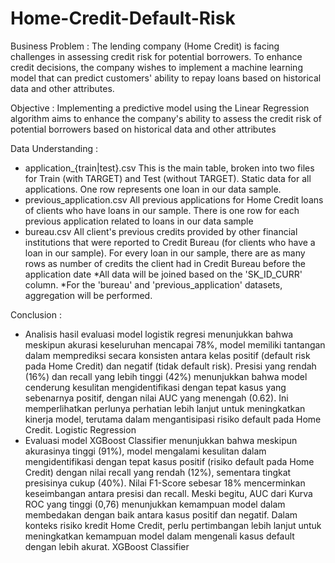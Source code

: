 # Home-Credit-Default-Risk

Business Problem : The lending company (Home Credit) is facing challenges in assessing credit risk for potential borrowers. To enhance credit decisions, the company wishes to implement a machine learning model that can predict customers' ability to repay loans based on historical data and other attributes.

Objective : Implementing a predictive model using the Linear Regression algorithm aims to enhance the company's ability to assess the credit risk of potential borrowers based on historical data and other attributes

Data Understanding :
- application_{train|test}.csv
This is the main table, broken into two files for Train (with TARGET) and Test (without TARGET).
Static data for all applications. One row represents one loan in our data sample.
- previous_application.csv
All previous applications for Home Credit loans of clients who have loans in our sample.
There is one row for each previous application related to loans in our data sample
- bureau.csv
All client's previous credits provided by other financial institutions that were reported to Credit Bureau (for clients who have a loan in our sample).
For every loan in our sample, there are as many rows as number of credits the client had in Credit Bureau before the application date
*All data will be joined based on the 'SK_ID_CURR' column.
*For the 'bureau' and 'previous_application' datasets, aggregation will be performed.

Conclusion :
- Analisis hasil evaluasi model logistik regresi menunjukkan bahwa meskipun akurasi keseluruhan mencapai 78%, model memiliki tantangan dalam memprediksi secara konsisten antara kelas positif (default risk pada Home Credit) dan negatif (tidak default risk). Presisi yang rendah (16%) dan recall yang lebih tinggi (42%) menunjukkan bahwa model cenderung kesulitan mengidentifikasi dengan tepat kasus yang sebenarnya positif, dengan nilai AUC yang menengah (0.62). Ini memperlihatkan perlunya perhatian lebih lanjut untuk meningkatkan kinerja model, terutama dalam mengantisipasi risiko default pada Home Credit.
Logistic Regression
- Evaluasi model XGBoost Classifier menunjukkan bahwa meskipun akurasinya tinggi (91%), model mengalami kesulitan dalam mengidentifikasi dengan tepat kasus positif (risiko default pada Home Credit) dengan nilai recall yang rendah (12%), sementara tingkat presisinya cukup (40%). Nilai F1-Score sebesar 18% mencerminkan keseimbangan antara presisi dan recall. Meski begitu, AUC dari Kurva ROC yang tinggi (0,76) menunjukkan kemampuan model dalam membedakan dengan baik antara kasus positif dan negatif. Dalam konteks risiko kredit Home Credit, perlu pertimbangan lebih lanjut untuk meningkatkan kemampuan model dalam mengenali kasus default dengan lebih akurat.
XGBoost Classifier
